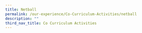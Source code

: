 ```yaml
---
title: Netball
permalink: /our-experience/Co-Curriculum-Activities/netball
description: ""
third_nav_title: Co Curriculum Activities
---
```

